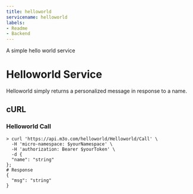 ```yaml
---
title: helloworld
servicename: helloworld
labels: 
- Readme
- Backend
---
```

A simple hello world service

# Helloworld Service

Helloworld simply returns a personalized message in response to a name.

## cURL


### Helloworld Call
<!-- We use the request body description here as endpoint descriptions are not
being lifted correctly from the proto by the openapi spec generator -->

```shell
> curl 'https://api.m3o.com/helloworld/Helloworld/Call' \
  -H 'micro-namespace: $yourNamespace' \
  -H 'authorization: Bearer $yourToken' \
  -d {
  "name": "string"
};
# Response
{
  "msg": "string"
}
```


